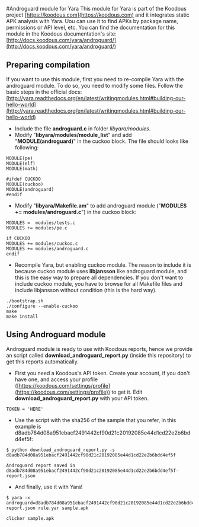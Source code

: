 #Androguard module for Yara
This module for Yara is part of the Koodous project [https://koodous.com](https://koodous.com) and it integrates static APK analysis with Yara. Uou can use it to find APKs by package name, permissions or API level, etc. You can find the documentation for this module in the Koodous documentation's site: [http://docs.koodous.com/yara/androguard/](http://docs.koodous.com/yara/androguard/)

## Preparing compilation
If you want to use this module, first you need to re-compile Yara with the androguard module. To do so, you need to modify some files. Follow the basic steps in the official docs:
[http://yara.readthedocs.org/en/latest/writingmodules.html#building-our-hello-world](http://yara.readthedocs.org/en/latest/writingmodules.html#building-our-hello-world)

- Include the file **androguard.c** in folder *libyara/modules*.
- Modify "**libyara/modules/module_list**" and add "**MODULE(androguard)**" in the cuckoo block. The file should looks like following:
```
MODULE(pe)
MODULE(elf)
MODULE(math)

#ifdef CUCKOO
MODULE(cuckoo)
MODULE(androguard)
#endif
```

- Modify "**libyara/Makefile.am**" to add androguard module ("**MODULES += modules/androguard.c**") in the cuckoo block:
```
MODULES =  modules/tests.c
MODULES += modules/pe.c

if CUCKOO
MODULES += modules/cuckoo.c
MODULES += modules/androguard.c
endif
```

- Recompile Yara, but enabling cuckoo module. The reason to include it is because cuckoo module uses **libjansson** like androguard module, and this is the easy way to prepare all dependencies. If you don't want to include cuckoo module, you have to browse for all Makefile files and include libjansson without condition (this is the hard way).
```
./bootstrap.sh
./configure --enable-cuckoo
make
make install
```

## Using Androguard module
Androguard module is ready to use with Koodous reports, hence we provide an script called **download_androguard_report.py** (inside this repository) to get this reports automatically.

- First you need a Koodous's API token. Create your account, if you don't have one, and access your profile ([https://koodous.com/settings/profile](https://koodous.com/settings/profile)) to get it. Edit **download_androguard_report.py** with your API token.
```
TOKEN = 'HERE'
```
- Use the script with the sha256 of the sample that you refer, in this example is d8adb784d08a951ebacf2491442cf90d21c20192085e44d1cd22e2b6bdd4ef5f:
```Shell
$ python download_androguard_report.py -s d8adb784d08a951ebacf2491442cf90d21c20192085e44d1cd22e2b6bdd4ef5f

Androguard report saved in d8adb784d08a951ebacf2491442cf90d21c20192085e44d1cd22e2b6bdd4ef5f-report.json
```
- And finally, use it with Yara!
```Shell
$ yara -x androguard=d8adb784d08a951ebacf2491442cf90d21c20192085e44d1cd22e2b6bdd4ef5f-report.json rule.yar sample.apk

clicker sample.apk
```
